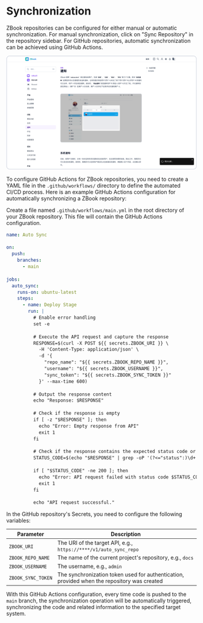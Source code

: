 # Synchronization

ZBook repositories can be configured for either manual or automatic synchronization. For manual synchronization, click on "Sync Repository" in the repository sidebar. For GitHub repositories, automatic synchronization can be achieved using GitHub Actions.

![Manual Sync](./assets/手动同步.png)

To configure GitHub Actions for ZBook repositories, you need to create a YAML file in the `.github/workflows/` directory to define the automated CI/CD process. Here is an example GitHub Actions configuration for automatically synchronizing a ZBook repository:

Create a file named `.github/workflows/main.yml` in the root directory of your ZBook repository. This file will contain the GitHub Actions configuration.

```yaml
name: Auto Sync

on:
  push:
    branches:
      - main

jobs:
  auto_sync:
    runs-on: ubuntu-latest
    steps:
      - name: Deploy Stage
        run: |
          # Enable error handling
          set -e

          # Execute the API request and capture the response
          RESPONSE=$(curl -X POST ${{ secrets.ZBOOK_URI }} \
            -H 'Content-Type: application/json' \
            -d '{
              "repo_name": "${{ secrets.ZBOOK_REPO_NAME }}",
              "username": "${{ secrets.ZBOOK_USERNAME }}",
              "sync_token": "${{ secrets.ZBOOK_SYNC_TOKEN }}"
            }' --max-time 600)

          # Output the response content
          echo "Response: $RESPONSE"

          # Check if the response is empty
          if [ -z "$RESPONSE" ]; then
            echo "Error: Empty response from API"
            exit 1
          fi

          # Check if the response contains the expected status code or key fields
          STATUS_CODE=$(echo "$RESPONSE" | grep -oP '(?<="status":)\d+' || echo "200")

          if [ "$STATUS_CODE" -ne 200 ]; then
            echo "Error: API request failed with status code $STATUS_CODE"
            exit 1
          fi

          echo "API request successful."
```

In the GitHub repository's Secrets, you need to configure the following variables:

| Parameter           | Description                                              |
| ------------------- | -------------------------------------------------------- |
| `ZBOOK_URI`         | The URI of the target API, e.g., `https://****/v1/auto_sync_repo` |
| `ZBOOK_REPO_NAME`   | The name of the current project's repository, e.g., `docs` |
| `ZBOOK_USERNAME`    | The username, e.g., `admin`                              |
| `ZBOOK_SYNC_TOKEN`  | The synchronization token used for authentication, provided when the repository was created |

With this GitHub Actions configuration, every time code is pushed to the `main` branch, the synchronization operation will be automatically triggered, synchronizing the code and related information to the specified target system.